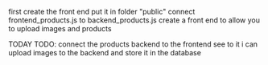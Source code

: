 first create the front end 
put it in folder "public"
connect frontend_products.js to backend_products.js
create a front end to allow you to upload images and products 


TODAY TODO:
connect the products backend to the frontend
see to it i can upload images to the backend and store it in the database